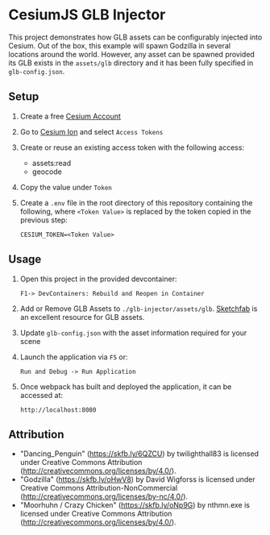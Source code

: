 # CesiumJS GLB Injector
This project demonstrates how GLB assets can be configurably injected into Cesium. Out of the box, this example will spawn Godzilla in several locations around the world. However, any asset can be spawned provided its GLB exists in the `assets/glb` directory and it has been fully specified in `glb-config.json`.

## Setup
1. Create a free [Cesium Account](https://ion.cesium.com/signup/)

1. Go to [Cesium Ion](https://ion.cesium.com) and select `Access Tokens`

1. Create or reuse an existing access token with the following access:
    - assets:read
    - geocode

1. Copy the value under `Token`

1. Create a `.env` file in the root directory of this repository containing the following, where `<Token Value>` is replaced by the token copied in the previous step:
    ````
    CESIUM_TOKEN=<Token Value>
    ````

## Usage
1. Open this project in the provided devcontainer:
    ```
    F1-> DevContainers: Rebuild and Reopen in Container
    ```

1. Add or Remove GLB Assets to `./glb-injector/assets/glb`. [Sketchfab](https://sketchfab.com) is an excellent resource for GLB assets.

1. Update `glb-config.json` with the asset information required for your scene

1. Launch the application via `F5` or:
    ```
    Run and Debug -> Run Application
    ```

1. Once webpack has built and deployed the application, it can be accessed at:
    ```
    http://localhost:8080
    ```

## Attribution
- "Dancing_Penguin" (https://skfb.ly/6QZCU) by twilighthall83 is licensed under Creative Commons Attribution (http://creativecommons.org/licenses/by/4.0/).
- "Godzilla" (https://skfb.ly/oHwV8) by David Wigforss is licensed under Creative Commons Attribution-NonCommercial (http://creativecommons.org/licenses/by-nc/4.0/).
- "Moorhuhn / Crazy Chicken" (https://skfb.ly/oNp9G) by nthmn.exe is licensed under Creative Commons Attribution (http://creativecommons.org/licenses/by/4.0/).
